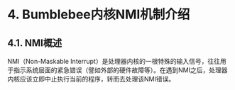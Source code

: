 # **4. Bumblebee内核NMI机制介绍**



## **4.1. NMI概述**

NMI（Non-Maskable Interrupt）是处理器内核的一根特殊的输入信号，往往用于指示系统层面的紧急错误（譬如外部的硬件故障等）。在遇到NMI之后，处理器内核应该立即中止执行当前的程序，转而去处理该NMI错误。